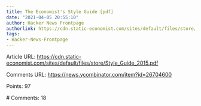 ```yaml
---
title: The Economist's Style Guide [pdf]
date: "2021-04-05 20:55:10"
author: Hacker News Frontpage
authorlink: https://cdn.static-economist.com/sites/default/files/store/Style_Guide_2015.pdf
tags:
- Hacker-News-Frontpage
---
```


<p>Article URL: <a href="https://cdn.static-economist.com/sites/default/files/store/Style_Guide_2015.pdf">https://cdn.static-economist.com/sites/default/files/store/Style_Guide_2015.pdf</a></p>
<p>Comments URL: <a href="https://news.ycombinator.com/item?id=26704600">https://news.ycombinator.com/item?id=26704600</a></p>
<p>Points: 97</p>
<p># Comments: 18</p>
